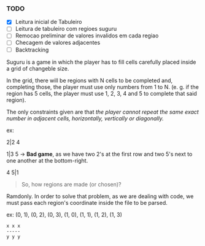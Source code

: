 
### TODO
- [x] Leitura inicial de Tabuleiro
- [ ] Leitura de tabuleiro com regioes suguru
- [ ] Remocao preliminar de valores invalidos em cada regiao
- [ ] Checagem de valores adjacentes
- [ ] Backtracking

Suguru is a game in which the player has to fill
cells carefully placed inside a grid of changeble size.

In the grid, there will be regions with N cells to
be completed and, completing those, the player must
use only numbers from 1 to N. (e. g. if the region has
5 cells, the player must use 1, 2, 3, 4 and 5 to complete
that said region).

The only constraints given are that _the player cannot
repeat the same exact number in adjacent cells, horizontally,
vertically or diagonally._

ex:

2|2 4

1|3 5 -> **Bad game**, as we have two 2's at the first row and two 5's next to one another at the bottom-right.

4 5|1     

> So, how regions are made (or chosen)?

Ramdonly. In order to solve that problem, as we are dealing with
code, we must pass each region's coordinate inside the file to
be parsed. 

ex: (0, 1), (0, 2), (0, 3), (1, 0), (1, 1), (1, 2), (1, 3)     
    
    x x x
    -----
    y y y
